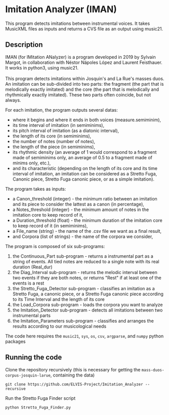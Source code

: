 # Imitation Analyzer (IMAN)
This program detects imitations between instrumental voices. It takes MusicXML files as inputs and returns a CVS file as an output using music21.


## Description
IMAN (for IMitation ANalyzer) is a program developed in 2019 by Sylvain Margot, in collaboration with Néstor Nápoles López and Laurent Feisthauer. It works in python3, using music21. <br /> <br /> This program detects imitations within Josquin\'s and La Rue\'s masses duos. An imitation can be sub-divided into two parts: the fragment (the part that is melodically exactly imitated) and the core (the part that is melodically and rhythmically exactly imitated). These two parts often coincide, but not always.

For each imitation, the program outputs several datas:
- where it begins and where it ends in both voices (measure.semiminim),
- its time interval of imitation (in semiminims),
- its pitch interval of imitation (as a diatonic interval),
- the length of its core (in semiminims),
- the number of notes (number of notes),
- the length of the piece (in semiminims),
- its rhythmic density (an average of 1 would correspond to a fragment made of semiminims only, an average of 0.5 to a fragment made of minims only, etc.),   
- and its characteristic (depending on the length of its core and its time interval of imitation, an imitation can be considered as a Stretto Fuga, Canonic piece, Stretto Fuga canonic piece, or as a simple imitation).

The program takes as inputs:
- a Canon_threshold (integer) - the minimum ratio between an imitation and its piece to consider the lattest as a canon (in percentage),
- a Notes_threshold (integer) - the minimum amount of notes in the imitation core to keep record of it,
- a Duration_threshold (float) - the minimum duration of the imitation core to keep record of it (in semiminims),
- a File_name (string) - the name of the .csv file we want as a final result,
- and Corpora (list of strings) - the name of the corpora we consider,

The program is composed of six sub-programs:
1. the Continuous_Part sub-program - returns a instrumental part as a string of events. All tied notes are reduced to a single note with its real duration (Real_dur)
2. the Diag_Interval sub-program - returns the melodic interval between two events if they are both notes, or returns "Rest" if at least one of the events is a rest
3. the Stretto_Fuga_Detector sub-program - classifies an imitation as a Stretto Fuga, a canonic piece, or a Stretto Fuga canonic piece according to its Time Interval and the length of its core
4. the Load_Corpora sub-program - loads the corpora you want to analyze
5. the Imitation_Detector sub-program - detects all imitations between two instrumental parts
6. the Imitation_Parameters sub-program - classifies and arranges the results according to our musicological needs

The code here requires the `music21`, `sys`, `os`, `csv`, `argparse`, and `numpy` python packages


## Running the code
Clone the repository recursively (this is necessary for getting the `mass-duos-corpus-josquin-larue`, containing the data)

```
git clone https://github.com/ELVIS-Project/Imitation_Analyzer --recursive
```

Run the Stretto Fuga Finder script
```
python Stretto_Fuga_Finder.py
```

